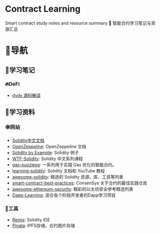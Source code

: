 # Contract Learning
Smart contract study notes and resource summary 📒 智能合约学习笔记与资源汇总

# 🧭导航
## 📒学习笔记
### 🔥DeFi
- [dydx 源码解读](/DEFI/dydx/README.md)

## 💾学习资料
### 🕸️网站
- [Solidity中文文档](https://solidity-cn.readthedocs.io/)
- [OpenZeppeline](https://docs.openzeppelin.com/): OpenZeppeline 文档
- [Solidity by Example](https://solidity-by-example.org/): Solidity 例子
- [WTF-Solidity](https://github.com/AmazingAng/WTF-Solidity): Solidity 中文系列课程
- [gas-puzzlesg](https://github.com/RareSkills/gas-puzzlesg): 一系列用于实践 Gas 优化的智能合约。
- [learning-solidity](https://github.com/willitscale/learning-solidity): Solidity 文档和 YouTube 教程
- [awesome-solidity](https://github.com/bkrem/awesome-solidity): 精选的 Solidity 资源、库、工具等列表
- [smart-contract-best-practices](https://github.com/ConsenSys/smart-contract-best-practices): ConsenSys 关于合约的最佳实践仓库
- [awesome-ethereum-security](https://github.com/crytic/awesome-ethereum-security): 精彩的以太坊安全参考精选列表
- [Dapp-Learning](https://github.com/Dapp-Learning-DAO/Dapp-Learning): 适合各个阶段开发者的Dapp学习项目

### 🔧工具
- [Remix](https://remix.ethereum.org/): Solidity IDE
- [Pinata](https://www.pinata.cloud/): IPFS存储，合约图片存储



